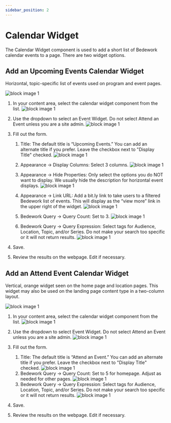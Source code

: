 ```yaml
---
sidebar_position: 2
---
```


# Calendar Widget

The Calendar Widget component is used to add a short list of Bedework calendar events to a page. There are two widget options.

## Add an Upcoming Events Calendar Widget

Horizontal, topic-specific list of events used on program and event pages.

![block image 1](/img/calendar-widget-1.png)

1. In your content area, select the calendar widget component from the list.
![block image 1](/img/calendar-widget-2.png)

1. Use the dropdown to select an Event Widget. Do not select Attend an Event unless you are a site admin.
![block image 1](/img/calendar-widget-3.png)

1. Fill out the form.  

      1. Title: The default title is “Upcoming Events.” You can add an alternate title if you prefer. Leave the checkbox next to "Display Title" checked.
      ![block image 1](/img/calendar-widget-13.png)

      1. Appearance -> Display Columns: Select 3 columns.
      ![block image 1](/img/calendar-widget-8.png)
      1. Appearance -> Hide Properties: Only select the options you do NOT want to display. We usually hide the description for horizontal event displays.
      ![block image 1](/img/calendar-widget-9.png)
      1. Appearance -> Link URL: Add a bit.ly link to take users to a filtered Bedework list of events. This will display as the “view more” link in the upper right of the widget.
      ![block image 1](/img/calendar-widget-10.png)

      1. Bedework Query -> Query Count: Set to 3.
      ![block image 1](/img/calendar-widget-11.png)
      1. Bedework Query -> Query Expression: Select tags for Audience, Location, Topic, and/or Series. Do not make your search too specific or it will not return results.
      ![block image 1](/img/calendar-widget-12.png)

1. Save.

1. Review the results on the webpage. Edit if necessary.

## Add an Attend Event Calendar Widget

Vertical, orange widget seen on the home page and location pages. This widget may also be used on the landing page content type in a two-column layout.

![block image 1](/img/calendar-widget-4.png)

1. In your content area, select the calendar widget component from the list.
![block image 1](/img/calendar-widget-5.png)

1. Use the dropdown to select Event Widget. Do not select Attend an Event unless you are a site admin.
![block image 1](/img/calendar-widget-6.png)

1. Fill out the form.

      1. Title: The default title is “Attend an Event.” You can add an alternate title if you prefer. Leave the checkbox next to "Display Title" checked.
      ![block image 1](/img/calendar-widget-7.png)
      1. Bedework Query -> Query Count: Set to 5 for homepage. Adjust as needed for other pages.
      ![block image 1](/img/calendar-widget-14.png)
      1. Bedework Query -> Query Expression: Select tags for Audience, Location, Topic, and/or Series. Do not make your search too specific or it will not return results.
      ![block image 1](/img/calendar-widget-12.png)

1. Save.

1. Review the results on the webpage. Edit if necessary.
